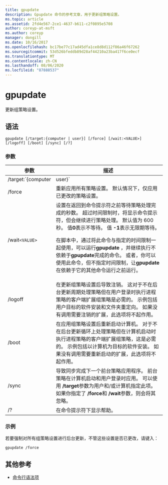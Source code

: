 ```yaml
---
title: gpupdate
description: Gpupdate 命令的参考文章，用于更新组策略设置。
ms.topic: article
ms.assetid: 2fd4e567-2ce1-4637-b611-c2f0895e5708
author: coreyp-at-msft
ms.author: coreyp
manager: dongill
ms.date: 10/16/2017
ms.openlocfilehash: bc17be77c17ad45dfa1ce8d8d112f86a46f67262
ms.sourcegitcommit: 53d526bfeddb89d28af44210a23ba417f6ce0ecf
ms.translationtype: MT
ms.contentlocale: zh-CN
ms.lasthandoff: 08/06/2020
ms.locfileid: "87888537"
---
```

# <a name="gpupdate"></a>gpupdate

更新组策略设置。

## <a name="syntax"></a>语法

```
gpupdate [/target:{computer | user}] [/force] [/wait:<VALUE>] [/logoff] [/boot] [/sync] [/?]
```

### <a name="parameters"></a>参数

| 参数 | 描述 |
| --------- |------------ |
| /target:`{computer|user}` | 指定仅更新用户或仅更新计算机策略设置。 默认情况下，将更新用户策略设置和计算机策略设置。 |
| /force | 重新应用所有策略设置。 默认情况下，仅应用已更改的策略设置。 |
| /wait`<VALUE>` | 设置在返回到命令提示符之前等待策略处理完成的秒数。 超过时间限制时，将显示命令提示符，但会继续进行策略处理。 默认值为 600 秒。 值**0**表示不等待。 值 **-1**表示无限期等待。<p>在脚本中，通过将此命令与指定的时间限制一起使用，可以运行**gpupdate** ，并继续执行不依赖于**gpupdate**完成的命令。 或者，你可以使用此命令，但不指定时间限制，让**gpupdate**在依赖于它的其他命令运行之前运行。 |
| /logoff | 在更新组策略设置后导致注销。 这对于不在后台更新周期处理策略但在用户登录时执行进程策略的客户端扩展组策略是必需的。 示例包括用户目标的软件安装和文件夹重定向。 如果没有调用需要注销的扩展，此选项将不起作用。 |
| /boot | 在应用组策略设置后重新启动计算机。 对于不在后台更新循环上处理策略但在计算机启动时执行进程策略的客户端扩展组策略，这是必需的。 示例包括以计算机为目标的软件安装。 如果没有调用需要重新启动的扩展，此选项将不起作用。 |
| /sync | 导致同步完成下一个前台策略应用程序。 前台策略在计算机启动和用户登录时应用。 可以使用 **/target**参数为用户和/或计算机指定此项。 如果你指定了 **/force**和 **/wait**参数，则会将其忽略。 |
| /? | 在命令提示符下显示帮助。 |

### <a name="examples"></a>示例

若要强制对所有组策略设置进行后台更新，不管这些设置是否已更改，请键入：

```
gpupdate /force
```

## <a name="additional-references"></a>其他参考

- [命令行语法项](command-line-syntax-key.md)